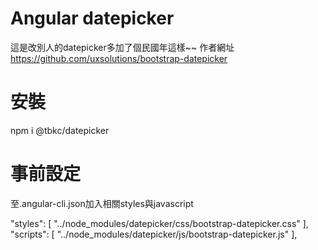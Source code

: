 # Angular datepicker

這是改別人的datepicker多加了個民國年這樣~~
作者網址
https://github.com/uxsolutions/bootstrap-datepicker

# 安裝

npm i @tbkc/datepicker

# 事前設定

至.angular-cli.json加入相關styles與javascript

"styles": [
   "../node_modules/datepicker/css/bootstrap-datepicker.css"
],
"scripts": [
   "../node_modules/datepicker/js/bootstrap-datepicker.js"
],
